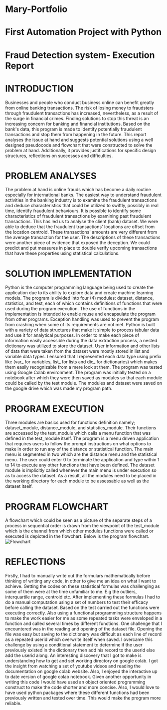 # Mary-Portfolio
# First Automation Project with Python
# Fraud Detection system- Execution Report

# INTRODUCTION
Businesses and people who conduct business online can benefit greatly from online banking transactions. The risk of losing money to fraudsters through fraudulent transactions has increased, nevertheless, as a result of the surge in financial crimes. Finding solutions to stop this threat is an increasing concern for banking and financial institutions. Based on the bank's data, this program is made to identify potentially fraudulent transactions and stop them from happening in the future. This report analyses the issue at hand and suggests potential solutions using a well designed pseudocode and flowchart that were constructed to solve the problem at hand. Additionally, it provides justifications for specific design structures, reflections on successes and difficulties.

# PROBLEM ANALYSES
The problem at hand is online frauds which has become a daily routine especially for international banks. The easiest way to understand fraudulent activities in the banking industry is to examine the fraudulent transactions and deduce characteristics that could be utilized to swiftly, possibly in real time, identify fraudulent behaviours.
It is possible to identify some characteristics of fraudulent transactions by examining past fraudulent transactions. This has led us to analyse the client (bank) dataset. We were able to deduce that the fraudulent transactions' locations are offset from the location centroid. These transactions' amounts are very different from the average transaction for the user. The descriptions of these transactions were another piece of evidence that exposed the deception. We could predict and put measures in place to double verify upcoming transactions that have these properties using statistical calculations.

# SOLUTION IMPLEMENTATION
Python is the computer programming language being used to create the application due to its ability to explore data and create machine learning models. The program is divided into four (4) modules: dataset, distance, statistics, and test, each of which contains definitions of functions that were used during the program execution. The use of functions in the implementation is intended to enable reuse and encapsulate the program from other programs. Exception handling was used to prevent the program from crashing when some of its requirements are not met.
Python is built with a variety of data structures that make it simple to process tabular data and use it for analytical purposes. In order to make each piece of information easily accessible during the data extraction process, a nested dictionary was utilized to store the dataset. User information and other lists of data that were taken from the dataset were mostly stored in list and variable data types. I ensured that I represented each data type using prefix like (var_ for variables, list_ for lists and dic_ for dictionaries) which makes them easily recognizable from a mere look at them.
The program was tested using Google Colab environment. The program was initially tested on a notebook after which they were then saved as modules so that each module could be called by the test module. The modules and dataset were saved on the google drive which was made my program path.

# PROGRAM EXECUTION
Three modules are basics used for functions definition namely; dataset_module, distance_module, and statistics_module. Their functions are accessed by the test_module which calls a menu function that was defined in the test_module itself. The program is a menu driven application that requires users to follow the prompt instructions on what options to make in order to run any of the distance or statistical function. The main menu is segmented in two which are the distance menu and the statistical menu.
The user could enter 0 to terminate the application and type within 1 to 14 to execute any other functions that have been defined. The dataset module is implicitly called whenever the main menu is under execution so as to access the dataset.
As a result, all the modules need to be placed in the working directory for each module to be assessable as well as the dataset itself.
# PROGRAM FLOWCHART
A flowchart which could be seen as a picture of the separate steps of a process in sequential order is drawn from the viewpoint of the test_module which is the channel from which other modules functions were called or executed is depicted in the flowchart. Below is the program flowchart.
![Flowchart](https://github.com/Adeleke/Mary-s-Portfolio-/assets/17841608/39e3c38a-f131-4a3a-bf26-e43e4d64c577)

# REFLECTIONS
Firstly, I had to manually write out the formulars mathematically before thinking of writing any code, in other to give me an idea on what I want to achieve. Getting the codes on these statistical formulas was challenging as some of them were at the time unfamiliar to me. E.g the outliers, interquartile range, centroid etc.
After implementing these formulas I had to do a manual computation using a set of numbers to test their efficacy before calling the dataset. Based on the test carried out the functions were executing correctly. Also using a functional programming structure happens to make the work easier for me as some repeated tasks were enveloped in a function and called several times by different functions.
One challenge that I encountered was in the reading and opening of the dataset file. Opening the file was easy but saving to the dictionary was difficult as each line of record as a repeated userid which overwrite itself when saved. I overcame this challenge by using a conditional statement to determine if the user previously existed in the dictionary then add his record to the userid else add the userid along.
An interesting discovery that I got to make is understanding how to get and set working directory on google colab. I got the insight from watching a set of youtube videos and reading the documentation on google colab website. Also, I enjoyed the interactive up to date version of google colab notebook.
Given another opportunity in writing this code I would have used an object oriented programming construct to make the code shorter and more concise. Also, I would love to have used python packages where these different functions had been previously written and tested over time. This would make the program more reliable.
